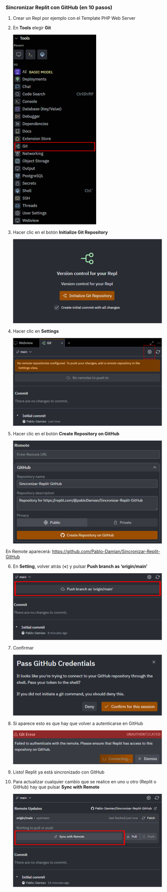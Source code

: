 ### Sincronizar Replit con GitHub (en 10 pasos)

1. Crear un Repl por ejemplo con el Template PHP Web Server

2. En **Tools** elegir **Git**

    ![Tools.png](https://raw.githubusercontent.com/Pablo-Damian/Sincronizar-Replit-GitHub/main/replit-git-1.png)
	
3. Hacer clic en el botón **Initialize Git Repository**

    ![Initialize Git Repository.png](https://raw.githubusercontent.com/Pablo-Damian/Sincronizar-Replit-GitHub/main/replit-git-2.png)

4. Hacer clic en **Settings**

    ![Settings.png](https://raw.githubusercontent.com/Pablo-Damian/Sincronizar-Replit-GitHub/main/replit-git-3.png)

5. Hacer clic en el botón **Create Repository on GitHub**

    ![Create Repository on GitHub.png](https://raw.githubusercontent.com/Pablo-Damian/Sincronizar-Replit-GitHub/main/replit-git-4.png)

En Remote aparecerá: https://github.com/Pablo-Damian/Sincronizar-Replit-GitHub

6. En **Setting**, volver atrás (**<**) y pulsar **Push branch as ‘origin/main’**

    ![Push branch as ‘origin/main’.png](https://raw.githubusercontent.com/Pablo-Damian/Sincronizar-Replit-GitHub/main/replit-git-5.png)

7. Confirmar

    ![Confirmar.png](https://raw.githubusercontent.com/Pablo-Damian/Sincronizar-Replit-GitHub/main/replit-git-6.png)

8. Si aparece esto es que hay que volver a autenticarse en GitHub

    ![autenticarse en GitHub.png](https://raw.githubusercontent.com/Pablo-Damian/Sincronizar-Replit-GitHub/main/replit-git-7.png)

9. Listo! Replit ya está sincronizado con GitHub

10. Para actualizar cualquier cambio que se realice en uno u otro (Replit o GitHub) hay que pulsar **Sync with Remote**

    ![Sync with Remote.png](https://raw.githubusercontent.com/Pablo-Damian/Sincronizar-Replit-GitHub/main/replit-git-8.png)
